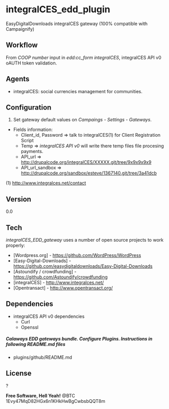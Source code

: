 integralCES_edd_plugin
==================

EasyDigitalDownloads integralCES gateway (100% compatible with Campaignify)


Workflow
----
From *COOP number* input in *edd:cc_form integralCES*, integralCES API v0 oAUTH token validation. 

Agents
-----
- integralCES: social currencies management for communities.

Configuration
--------------
1) Set gateway default values on *Campaings - Settings - Gateways*.

- Fields information:
    * Client_id, Password => talk to integralCES(1) for Client Registration Script
    * Temp => *integralCES API v0* will write there temp files file procesing payments.    
    * API_url => http://drupalcode.org/integralCES/XXXXX.git/tree/9x9x9x9x9    
    * API_url_sandbox => http://drupalcode.org/sandbox/esteve/1367140.git/tree/3a41dcb

(1) http://www.integralces.net/contact
    

Version
----

0.0

Tech
-----------

*integralCES_EDD_gateway* uses a number of open source projects to work properly:
* [Wordpress.org] - https://github.com/WordPress/WordPress
* [Easy-Digital-Downloads] - https://github.com/easydigitaldownloads/Easy-Digital-Downloads
* [Astoundify / crowdfunding] - https://github.com/Astoundify/crowdfunding
* [integralCES] - http://www.integralces.net/
* [Opentransact] - http://www.opentransact.org/


Dependencies
--------------
- integralCES API v0 dependencies
    * Curl
	* Openssl


##### Calaways EDD gateways bundle. Configure Plugins. Instructions in following README.md files

* plugins/github/README.md


License
----

?


**Free Software, Hell Yeah!**
@BTC 1Evy47MqD82HGx6n1KHkHwBgCwbsbQQT8m

